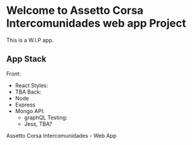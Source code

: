 # Welcome to Assetto Corsa Intercomunidades web app Project 
This is a W.I.P app.

## App Stack
  Front:
   - React
  Styles: 
   - TBA
  Back:
   - Node
   - Express
   - Mongo
    API:
      - graphQL
    Testing:
      - Jess, TBA?
  
   
Assetto Corsa Intercomunidades - Web App
